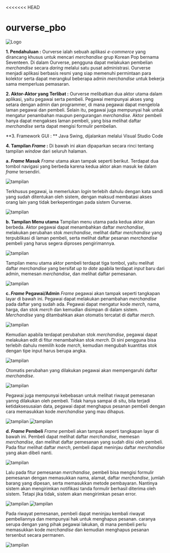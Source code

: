 <<<<<<< HEAD
# ourverse_pbo

![Logo](OurLogo.png)


**1. Pendahuluan :**
Ourverse ialah sebuah aplikasi _e-commerce_ yang dirancang khusus untuk mencari _merchandise_ grup Korean Pop bernama Seventeen. Di dalam Ourverse, pengguna dapat melakukan pembelian _merchandise_ secara _daring_ melalui satu pusat administrasi. Ourverse menjadi aplikasi berbasis resmi yang siap memenuhi permintaan para kolektor serta dapat merangkul beberapa admin _merchandise_ untuk bekerja sama memperluas pemasaran.

**2. Aktor-Aktor yang Terlibat :**
Ourverse melibatkan dua aktor utama dalam aplikasi, yaitu pegawai serta pembeli. Pegawai mempunyai akses yang setara dengan admin dan programmer, di mana pegawai dapat mengelola laman pegawai dan pembeli. Selain itu, pegawai juga mempunyai hak untuk mengatur penambahan maupun pengurangan _merchandise_. Aktor pembeli hanya dapat mengakses laman pembeli, yang bisa melihat daftar _merchandise_ serta dapat mengisi formulir pembelian.  

**3. Framework GUI : **
Java Swing, dijalankan melalui Visual Studio Code

**4. Tampilan _Frame_ :**
Di bawah ini akan dipaparkan secara rinci tentang tampilan _window_ dari seluruh halaman. 

**a. _Frame_ Masuk**
_Frame_ utama akan tampak seperti berikut. Terdapat dua tombol navigasi yang berbeda karena kedua aktor akan masuk ke dalam _frame_ tersendiri.
   
   ![tampilan](Ourverse_Menu/ourverse_login.png)

Terkhusus pegawai, ia memerlukan _login_ terlebih dahulu dengan kata sandi yang sudah ditentukan oleh sistem, dengan maksud membatasi akses orang lain yang tidak berkepentingan pada sistem Ourverse.

   ![tampilan](Ourverse_Menu/ourverse_masuk_pegawai.png)


**b. Tampilan Menu utama**
Tampilan menu utama pada kedua aktor akan berbeda. Aktor pegawai dapat menambahkan daftar _merchandise_, melakukan perubahan stok _merchandise_, melihat daftar _merchandise_ yang terpublikasi di laman pembeli, serta melihat daftar pesanan _merchandise_ pembeli yang harus segera diproses pengirimannya.

   ![tampilan](Ourverse_Menu/ourverse_menu_pegawai.png)

Tampilan menu utama aktor pembeli terdapat tiga tombol, yaitu melihat daftar _merchandise_ yang bersifat _up to date_ apabila terdapat _input_ baru dari admin, memesan _merchandise_, dan melihat daftar pemesanan.

   ![tampilan](Ourverse_Menu/ourverse_menu_pembeli.png)


**c. _Frame_ Pegawai/Admin**
_Frame_ pegawai akan tampak seperti tangkapan layar di bawah ini. Pegawai dapat melakukan penambahan _merchandise_ pada daftar yang sudah ada. Pegawai dapat mengatur kode _merch_, nama, harga, dan stok _merch_ dan kemudian disimpan di dalam sistem. _Merchandise_ yang ditambahkan akan otomatis tercatat di daftar _merch_.

   ![tampilan](Ourverse_Menu/pegawai_nambah_merchandise.png)

Kemudian apabila terdapat perubahan stok _merchandise_, pegawai dapat melakukan edit di fitur menambahkan stok _merch_. Di sini pengguna bisa terlebih dahulu memilih kode _merch_, kemudian mengubah kuantitas stok dengan tipe input harus berupa angka. 

   ![tampilan](Ourverse_Menu/pegawai_stok_merchandise.png)

Otomatis perubahan yang dilakukan pegawai akan mempengaruhi daftar _merchandise_.

![tampilan](Ourverse_Menu/pegawai_daftar_merchandise.png)

Pegawai juga mempunyai kebebasan untuk melihat riwayat pemesanan yanng dilakukan oleh pembeli. Tidak hanya sampai di situ, bila terjadi ketidaksesusaian data, pegawai dapat menghapus pesanan pembeli dengan cara memasukkan kode _merchandise_ yang mau dihapus. 

![tampilan](Ourverse_Menu/pegawai_riwayat_hapus.png)
![tampilan](Ourverse_Menu/pegawai_setelah_hapus.png)


**d. _Frame_ Pembeli**
_Frame_ pembeli akan tampak seperti tangkapan layar di bawah ini. Pembeli dapat melihat daftar _merchandise_, memesan _merchandise_, dan melihat daftar pemesanan yang sudah diisi oleh pembeli. Pada fitur melihat daftar _merch_, pembeli dapat meninjau daftar _merchandise_ yang akan dibeli nanti.

![tampilan](Ourverse_Menu/pembeli_daftar.png)

Lalu pada fitur pemesanan _merchandise_, pembeli bisa mengisi formulir pemesanan dengan memasukkan nama, alamat, daftar _merchandise_, jumlah barang yang dipesan, serta memasukkan metode pembayaran. Nantinya sistem akan mengirimkan notifikasi tanda formulir berhasil diterima oleh sistem. Tetapi jika tidak, sistem akan mengirimkan pesan error.

![tampilan](Ourverse_Menu/pembeli_form_pesan.png)
![tampilan](Ourverse_Menu/pembeli_setelah_pesan.png)

Pada riwayat pemesanan, pembeli dapat meninjau kembali riwayat pembeliannya dan mempunyai hak untuk menghapus pesanan. caranya serupa dengan yang pihak pegawai lakukan, di mana pembeli perlu memasukkan kode _merchandise_ dan kemudian menghapus pesanan tersenbut secara permanen.

![tampilan](Ourverse_Menu/pembeli_riwayat.png)
